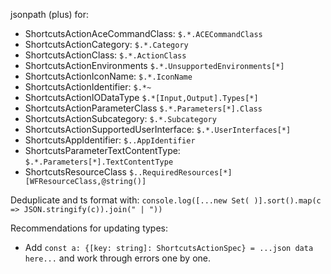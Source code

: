 jsonpath (plus) for:

-   ShortcutsActionAceCommandClass: `$.*.ACECommandClass`
-   ShortcutsActionCategory: `$.*.Category`
-   ShortcutsActionClass: `$.*.ActionClass`
-   ShortcutsActionEnvironments `$.*.UnsupportedEnvironments[*]`
-   ShortcutsActionIconName: `$.*.IconName`
-   ShortcutsActionIdentifier: `$.*~`
-   ShortcutsActionIODataType `$.*[Input,Output].Types[*]`
-   ShortcutsActionParameterClass `$.*.Parameters[*].Class`
-   ShortcutsActionSubcategory: `$.*.Subcategory`
-   ShortcutsActionSupportedUserInterface: `$.*.UserInterfaces[*]`
-   ShortcutsAppIdentifier: `$..AppIdentifier`
-   ShortcutsParameterTextContentType: `$.*.Parameters[*].TextContentType`
-   ShortcutsResourceClass `$..RequiredResources[*][WFResourceClass,@string()]`

Deduplicate and ts format with:
`console.log([...new Set( )].sort().map(c => JSON.stringify(c)).join(" | "))`

Recommendations for updating types:

-   Add `const a: {[key: string]: ShortcutsActionSpec} = ...json data here...`
    and work through errors one by one.
